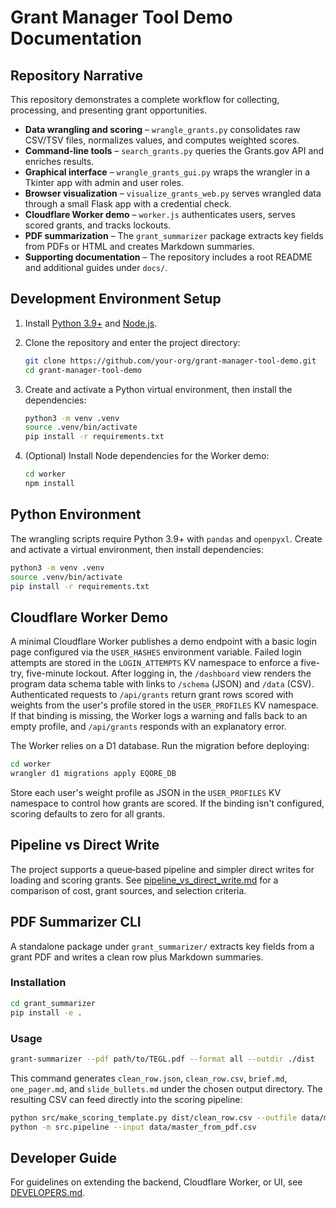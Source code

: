 # Grant Manager Tool Demo Documentation

## Repository Narrative
This repository demonstrates a complete workflow for collecting, processing, and presenting grant opportunities.

- **Data wrangling and scoring** – `wrangle_grants.py` consolidates raw CSV/TSV files, normalizes values, and computes weighted scores.
- **Command-line tools** – `search_grants.py` queries the Grants.gov API and enriches results.
- **Graphical interface** – `wrangle_grants_gui.py` wraps the wrangler in a Tkinter app with admin and user roles.
- **Browser visualization** – `visualize_grants_web.py` serves wrangled data through a small Flask app with a credential check.
- **Cloudflare Worker demo** – `worker.js` authenticates users, serves scored grants, and tracks lockouts.
- **PDF summarization** – The `grant_summarizer` package extracts key fields from PDFs or HTML and creates Markdown summaries.
- **Supporting documentation** – The repository includes a root README and additional guides under `docs/`.

## Development Environment Setup
1. Install [Python 3.9+](https://www.python.org/downloads/) and [Node.js](https://nodejs.org/).
2. Clone the repository and enter the project directory:
   ```bash
   git clone https://github.com/your-org/grant-manager-tool-demo.git
   cd grant-manager-tool-demo
   ```
3. Create and activate a Python virtual environment, then install the dependencies:

   ```bash
   python3 -m venv .venv
   source .venv/bin/activate
   pip install -r requirements.txt
   ```
4. (Optional) Install Node dependencies for the Worker demo:

   ```bash
   cd worker
   npm install
   ```

## Python Environment

The wrangling scripts require Python 3.9+ with `pandas` and `openpyxl`. Create and activate a virtual environment, then install dependencies:

```bash
python3 -m venv .venv
source .venv/bin/activate
pip install -r requirements.txt
```

## Cloudflare Worker Demo

A minimal Cloudflare Worker publishes a demo endpoint with a basic login page configured via the `USER_HASHES` environment variable. Failed login attempts are stored in the `LOGIN_ATTEMPTS` KV namespace to enforce a five-try, five-minute lockout. After logging in, the `/dashboard` view renders the program data schema table with links to `/schema` (JSON) and `/data` (CSV). Authenticated requests to `/api/grants` return grant rows scored with weights from the user's profile stored in the `USER_PROFILES` KV namespace. If that binding is missing, the Worker logs a warning and falls back to an empty profile, and `/api/grants` responds with an explanatory error.

The Worker relies on a D1 database. Run the migration before deploying:

```bash
cd worker
wrangler d1 migrations apply EQORE_DB
```

Store each user's weight profile as JSON in the `USER_PROFILES` KV namespace to control how grants are scored. If the binding isn't configured, scoring defaults to zero for all grants.

## Pipeline vs Direct Write

The project supports a queue‑based pipeline and simpler direct writes for loading and scoring grants. See [pipeline_vs_direct_write.md](pipeline_vs_direct_write.md) for a comparison of cost, grant sources, and selection criteria.

## PDF Summarizer CLI

A standalone package under `grant_summarizer/` extracts key fields from a grant PDF and writes a clean row plus Markdown summaries.

### Installation

```bash
cd grant_summarizer
pip install -e .
```

### Usage

```bash
grant-summarizer --pdf path/to/TEGL.pdf --format all --outdir ./dist
```

This command generates `clean_row.json`, `clean_row.csv`, `brief.md`, `one_pager.md`, and `slide_bullets.md` under the chosen output directory. The resulting CSV can feed directly into the scoring pipeline:

```bash
python src/make_scoring_template.py dist/clean_row.csv --outfile data/master_from_pdf.csv
python -m src.pipeline --input data/master_from_pdf.csv
```

## Developer Guide

For guidelines on extending the backend, Cloudflare Worker, or UI, see [DEVELOPERS.md](DEVELOPERS.md).

